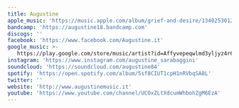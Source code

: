 ```yaml
---
title: Augustine
apple_music: 'https://music.apple.com/album/grief-and-desire/1340253012'
bandcamp: 'https://augustine18.bandcamp.com'
discogs: ''
facebook: 'https://www.facebook.com/Augustine.it'
google_music: >-
   https://play.google.com/store/music/artist?id=Affyvepeqwlmd3yljyz4r62a464
instagram: 'https://www.instagram.com/augustine_sarabaggini'
soundcloud: 'https://soundcloud.com/augustine84'
spotify: 'https://open.spotify.com/album/5sf8CIUT1cpH1nRVbqSA8L'
twitter: ''
website: 'http://www.augustinemusic.it'
youtube: 'https://www.youtube.com/channel/UCOxZLtXdcumWhbohZgM6EzA'
---
```


